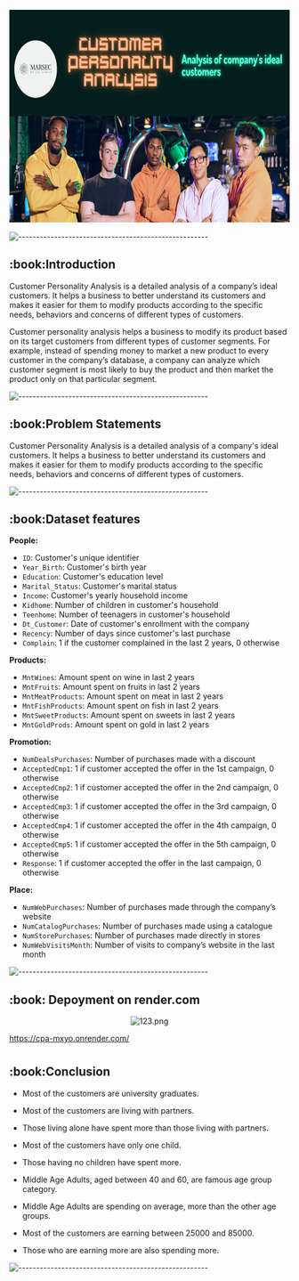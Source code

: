 


     
<p align="center"> 
<img src="images/all.png" alt="all.png" height="382px">
</p>


![-----------------------------------------------------](https://raw.githubusercontent.com/andreasbm/readme/master/assets/lines/rainbow.png)

<h2> :book:Introduction</h2>
Customer Personality Analysis is a detailed analysis of a company’s ideal customers. It helps a business to better understand its customers and makes it easier for them to modify products according to the specific needs, behaviors and concerns of different types of customers.

Customer personality analysis helps a business to modify its product based on its target customers from different types of customer segments. For example, instead of spending money to market a new product to every customer in the company’s database, a company can analyze which customer segment is most likely to buy the product and then market the product only on that particular segment.

![-----------------------------------------------------](https://raw.githubusercontent.com/andreasbm/readme/master/assets/lines/rainbow.png)
 
<h2> :book:Problem Statements</h2>
Customer Personality Analysis is a detailed analysis of a company's ideal customers. It helps a business to better understand its customers and makes it easier for them to modify products according to the specific needs, behaviors and concerns of different types of customers.

![-----------------------------------------------------](https://raw.githubusercontent.com/andreasbm/readme/master/assets/lines/rainbow.png)

<h2> :book:Dataset features</h2>

**People:**

* `ID`: Customer's unique identifier
* `Year_Birth`: Customer's birth year
* `Education`: Customer's education level
* `Marital_Status`: Customer's marital status
* `Income`: Customer's yearly household income
* `Kidhome`: Number of children in customer's household
* `Teenhome`: Number of teenagers in customer's household
* `Dt_Customer`: Date of customer's enrollment with the company
* `Recency`: Number of days since customer's last purchase
* `Complain`: 1 if the customer complained in the last 2 years, 0 otherwise

**Products:**

* `MntWines`: Amount spent on wine in last 2 years
* `MntFruits`: Amount spent on fruits in last 2 years
* `MntMeatProducts`: Amount spent on meat in last 2 years
* `MntFishProducts`: Amount spent on fish in last 2 years
* `MntSweetProducts`: Amount spent on sweets in last 2 years
* `MntGoldProds`: Amount spent on gold in last 2 years

**Promotion:**

* `NumDealsPurchases`: Number of purchases made with a discount
* `AcceptedCmp1`: 1 if customer accepted the offer in the 1st campaign, 0 otherwise
* `AcceptedCmp2`: 1 if customer accepted the offer in the 2nd campaign, 0 otherwise
* `AcceptedCmp3`: 1 if customer accepted the offer in the 3rd campaign, 0 otherwise
* `AcceptedCmp4`: 1 if customer accepted the offer in the 4th campaign, 0 otherwise
* `AcceptedCmp5`: 1 if customer accepted the offer in the 5th campaign, 0 otherwise
* `Response`: 1 if customer accepted the offer in the last campaign, 0 otherwise

**Place:**

* `NumWebPurchases`: Number of purchases made through the company’s website
* `NumCatalogPurchases`: Number of purchases made using a catalogue
* `NumStorePurchases`: Number of purchases made directly in stores
* `NumWebVisitsMonth`: Number of visits to company’s website in the last month

![-----------------------------------------------------](https://raw.githubusercontent.com/andreasbm/readme/master/assets/lines/rainbow.png)

<h2> :book: Depoyment on  render.com</h2>

<p align="center"> 
<img src="Screenshot(12).png" alt="123.png" height="382px">
</p>


https://cpa-mxyo.onrender.com/


# 
<h2> :book:Conclusion</h2>

* Most of the customers are university graduates.

* Most of the customers are living with partners.

* Those living alone have spent more than those living with partners.

* Most of the customers have only one child.

* Those having no children have spent more.

* Middle Age Adults, aged between 40 and 60, are famous age group category.

* Middle Age Adults are spending on average, more than the other age groups.

* Most of the customers are earning between 25000 and 85000.

* Those who are earning more are also spending more.

![-----------------------------------------------------](https://raw.githubusercontent.com/andreasbm/readme/master/assets/lines/rainbow.png)


